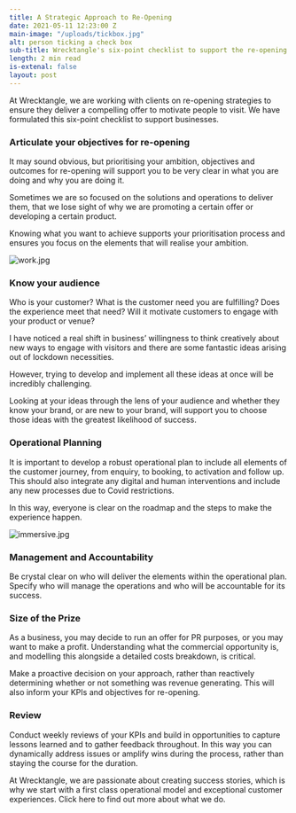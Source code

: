 ```yaml
---
title: A Strategic Approach to Re-Opening
date: 2021-05-11 12:23:00 Z
main-image: "/uploads/tickbox.jpg"
alt: person ticking a check box
sub-title: Wrecktangle's six-point checklist to support the re-opening process.
length: 2 min read
is-extenal: false
layout: post
---
```


At Wrecktangle, we are working with clients on re-opening strategies to ensure they deliver a compelling offer to motivate people to visit. We have formulated this six-point checklist to support businesses.

### Articulate your objectives for re-opening

It may sound obvious, but prioritising your ambition, objectives and outcomes for re-opening will support you to be very clear in what you are doing and why you are doing it.

Sometimes we are so focused on the solutions and operations to deliver them, that we lose sight of why we are promoting a certain offer or developing a certain product.

Knowing what you want to achieve supports your prioritisation process and ensures you focus on the elements that will realise your ambition.

![work.jpg](/uploads/work.jpg)

### Know your audience

Who is your customer? What is the customer need you are fulfilling? Does the experience meet that need? Will it motivate customers to engage with your product or venue?

I have noticed a real shift in business’ willingness to think creatively about new ways to engage with visitors and there are some fantastic ideas arising out of lockdown necessities. 

However, trying to develop and implement all these ideas at once will be incredibly challenging. 

Looking at your ideas through the lens of your audience and whether they know your brand, or are new to your brand, will support you to choose those ideas with the greatest likelihood of success. 

### Operational Planning

It is important to develop a robust operational plan to include all elements of the customer journey, from enquiry, to booking, to activation and follow up. This should also integrate any digital and human interventions and include any new processes due to Covid restrictions.

In this way, everyone is clear on the roadmap and the steps to make the experience happen.

![immersive.jpg](/uploads/immersive.jpg)

### Management and Accountability

Be crystal clear on who will deliver the elements within the operational plan. Specify who will manage the operations and who will be accountable for its success.

### Size of the Prize

As a business, you may decide to run an offer for PR purposes, or you may want to make a profit. Understanding what the commercial opportunity is, and modelling this alongside a detailed costs breakdown, is critical. 

Make a proactive decision on your approach, rather than reactively determining whether or not something was revenue generating. This will also inform your KPIs and objectives for re-opening.

### Review

Conduct weekly reviews of your KPIs  and build in opportunities to capture lessons learned and to gather feedback throughout. In this way you can dynamically address issues or amplify wins during the process, rather than staying the course for the duration.

At Wrecktangle, we are passionate about creating success stories, which is why we start with a first class operational model and exceptional customer experiences. Click here to find out more about what we do.